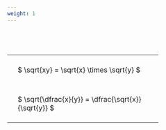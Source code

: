 ```yaml
---
weight: 1
---
```


#  
<br>
<style type="text/css">
#T_41c59 th.col_heading {
  text-align: left;
  font-size: 1em;
}
#T_41c59 td {
  text-align: left;
  font-size: 1em;
  padding: 1.5em;
}
#T_41c59_row0_col0, #T_41c59_row1_col0 {
  width: 300px;
  white-space: pre-wrap;
}
</style>
<table id="T_41c59">
  <thead>
  </thead>
  <tbody>
    <tr>
      <td id="T_41c59_row0_col0" class="data row0 col0" >$ \sqrt{xy} = \sqrt{x} \times \sqrt{y} $</td>
    </tr>
    <tr>
      <td id="T_41c59_row1_col0" class="data row1 col0" >$ \sqrt{\dfrac{x}{y}} = \dfrac{\sqrt{x}}{\sqrt{y}} $</td>
    </tr>
  </tbody>
</table>
